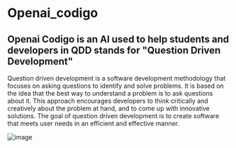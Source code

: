 # Openai_codigo

## Openai Codigo is an AI used to help students and developers in QDD stands for "Question Driven Development" 
Question driven development is a software development methodology that focuses on asking questions to identify and solve problems. It is based on the idea that the best way to understand a problem is to ask questions about it. This approach encourages developers to think critically and creatively about the problem at hand, and to come up with innovative solutions. The goal of question driven development is to create software that meets user needs in an efficient and effective manner.


![image](https://user-images.githubusercontent.com/53965169/229685719-799d11f8-a7d7-45be-bf13-5b5ae02699d9.png)



